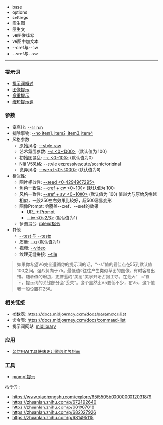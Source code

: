 
- base
- options
- settings
- 图生图
- 图生文
- v6图像续写
- v6图中加文本
- --cref与--cw
- --sref与--sw


------

### 提示词
- [提示词概述](https://docs.midjourney.com/docs/prompts-2)
- [图像提示](https://docs.midjourney.com/docs/image-prompts)
- [多重提示](https://docs.midjourney.com/docs/multi-prompts)
- [缩短提示词](https://docs.midjourney.com/docs/shorten-1)
  

### 参数
- 宽高比: [--ar n:n](https://docs.midjourney.com/docs/aspect-ratios-1)
- 排除事物: [--no item1, item2, item3, item4](https://docs.midjourney.com/docs/no-1)
- 风格参数
  - 原始风格: [--style raw](https://docs.midjourney.com/docs/style-1)
  - 艺术氛围参数: [--s <0~1000>](https://docs.midjourney.com/docs/stylize-1)（默认值为 100）
  - 初始图混乱: [--c <0~100>](https://docs.midjourney.com/docs/chaos-1) (默认值为0)
  - NIji V5风格: --style expressive/cute/scenic/original
  - 诡异风格: [--weird <0~3000>](https://docs.midjourney.com/docs/weird-1) (默认值为0)
- 相似性:
  - 图片相似性: [--seed <0–4294967295>](https://docs.midjourney.com/docs/seeds-1)
  - 角色一致性: [--cref <URL> + cw <0~100>](https://docs.midjourney.com/docs/character-reference) (默认值为 100) 
  - 风格一致性: [--sref <URL> + sw <0~1000>](https://docs.midjourney.com/docs/style-reference) (默认值为 100) 值越大与原始风格越相似，一般250左右效果比较好，超500容易变形
  - 图像Prompt: 会覆盖--cref、--sref的效果
    - [URL + Prompt](https://docs.midjourney.com/docs/image-prompts)
    - [--iw <0~2/3>](https://docs.midjourney.com/docs/en/image-prompts-1) (默认值为1)
  - 多图混合: [/blend指令](https://docs.midjourney.com/docs/en/blend-1)
- 其他
  - [--test 与 --testp](https://tokenizedhq.com/midjourney-test-vs-testp/)
  - 质量: [--q](https://docs.midjourney.com/docs/quality) (默认值为1)
  - 视频: [--video](https://docs.midjourney.com/docs/video-1)
  - 纹理无缝拼接: [--tile](https://docs.midjourney.com/docs/tile-2)

> 如果你希望V6完全遵循你的提示词的话，“--s”值的最佳点在55到默认值100之间，强烈倾向于75。最低值0往往产生类似草图的图像，有时容易出错。随着值的增加，更普遍的“美丽”美学开始占据主导。在最大“--s”值下，提示词的关键部分会“丢失”。这个显然比V5要低不少，在V5，这个值我一般设置在250。

### 相关链接
- 参数表: https://docs.midjourney.com/docs/parameter-list
- 命令表: https://docs.midjourney.com/docs/command-list
- 提示词网站: [midlibrary](https://midlibrary.io/)

### 应用
- [如何用AI工具快速设计微信红包封面](https://zhuanlan.zhihu.com/p/679742855)

### 工具
- [prompt提示](https://moonvy.com/apps/ops/)


待学习：
- https://www.xiaohongshu.com/explore/65f5505b0000000012031879
- https://zhuanlan.zhihu.com/p/672492640
- https://zhuanlan.zhihu.com/p/681987018
- https://zhuanlan.zhihu.com/p/682027926
- https://zhuanlan.zhihu.com/p/681495115

